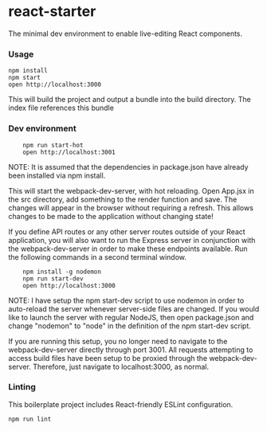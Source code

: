 react-starter
=====================

The minimal dev environment to enable live-editing React components.

### Usage

```
npm install
npm start
open http://localhost:3000
```
This will build the project and output a bundle into the build directory. The index file references this bundle

### Dev environment

```
    npm run start-hot
    open http://localhost:3001
```
NOTE: It is assumed that the dependencies in package.json have already been installed via npm install.

This will start the webpack-dev-server, with hot reloading. Open App.jsx in the src directory, add something to the render function and save.
The changes will appear in the browser without requiring a refresh. This allows changes to be made to the application without changing state!

If you define API routes or any other server routes outside of your React application, you will also want to run the Express server in conjunction with
the webpack-dev-server in order to make these endpoints available. Run the following commands in a second terminal window.

```
    npm install -g nodemon
    npm run start-dev
    open http://localhost:3000
```

NOTE: I have setup the npm start-dev script to use nodemon in order to auto-reload the server whenever server-side files are changed. If you would
      like to launch the server with regular NodeJS, then open package.json and change "nodemon" to "node" in the definition of the npm start-dev script.

If you are running this setup, you no longer need to navigate to the webpack-dev-server directly through port 3001. All requests attempting to access
build files have been setup to be proxied through the webpack-dev-server. Therefore, just navigate to localhost:3000, as normal.


### Linting

This boilerplate project includes React-friendly ESLint configuration.

```
npm run lint
```
